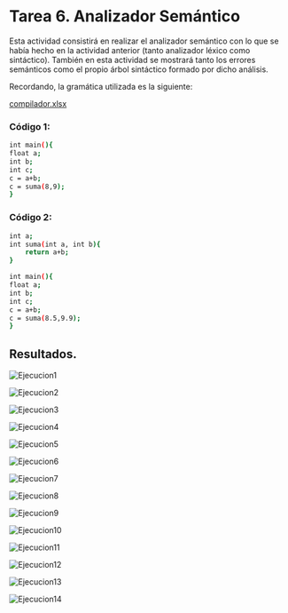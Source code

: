# Tarea 6. Analizador Semántico

Esta actividad consistirá en realizar el analizador semántico con lo que se había hecho en la actividad anterior (tanto analizador léxico como sintáctico). También en esta actividad se mostrará tanto los errores semánticos como el propio árbol sintáctico formado por dicho análisis.

Recordando, la gramática utilizada es la siguiente:

[compilador.xlsx](https://github.com/Erosval2101/Traductores_de_Lenguaje_II/files/5646517/compilador.xlsx)

### Código 1:
 
```sh
int main(){
float a;
int b;
int c;
c = a+b;
c = suma(8,9);
}
```

### Código 2:

```sh
int a;
int suma(int a, int b){
	return a+b;
}

int main(){
float a;
int b;
int c;
c = a+b;
c = suma(8.5,9.9);
}
```

## Resultados.

![Ejecucion1](https://user-images.githubusercontent.com/70926870/101234942-8aadd680-3689-11eb-834e-8ee2a4c2dbdb.PNG)

![Ejecucion2](https://user-images.githubusercontent.com/70926870/101234998-0ad43c00-368a-11eb-9393-2cb41edab703.PNG)

![Ejecucion3](https://user-images.githubusercontent.com/70926870/101235008-29d2ce00-368a-11eb-996f-5a293690a3bc.PNG)

![Ejecucion4](https://user-images.githubusercontent.com/70926870/101235023-5555b880-368a-11eb-9f56-057f371194aa.PNG)

![Ejecucion5](https://user-images.githubusercontent.com/70926870/101235034-7dddb280-368a-11eb-8ca0-e09655631891.PNG)

![Ejecucion6](https://user-images.githubusercontent.com/70926870/101235052-a2d22580-368a-11eb-8d48-c8a270498fe1.PNG)

![Ejecucion7](https://user-images.githubusercontent.com/70926870/101235068-c4331180-368a-11eb-932b-e9c9edd5409e.PNG)

![Ejecucion8](https://user-images.githubusercontent.com/70926870/101234941-8a154000-3689-11eb-9681-951e5c521c83.PNG)

![Ejecucion9](https://user-images.githubusercontent.com/70926870/101235089-fa709100-368a-11eb-9664-0b0f1fbf7a75.PNG)

![Ejecucion10](https://user-images.githubusercontent.com/70926870/101235099-170cc900-368b-11eb-8879-f5a1e53a0dfe.PNG)
 
![Ejecucion11](https://user-images.githubusercontent.com/70926870/101235167-bf229200-368b-11eb-93e0-26e3ebb20f00.PNG)

![Ejecucion12](https://user-images.githubusercontent.com/70926870/101235174-c21d8280-368b-11eb-9cb5-876a14ce2dc0.PNG)

![Ejecucion13](https://user-images.githubusercontent.com/70926870/101235173-c184ec00-368b-11eb-9c95-08799e57d556.PNG)

![Ejecucion14](https://user-images.githubusercontent.com/70926870/101235172-c0ec5580-368b-11eb-9df3-e88f59fff961.PNG)
